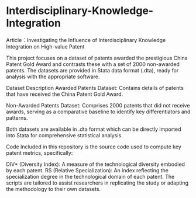 # Interdisciplinary-Knowledge-Integration
Article：Investigating the Influence of Interdisciplinary Knowledge Integration on High-value Patent

This project focuses on a dataset of patents awarded the prestigious China Patent Gold Award and contrasts these with a set of 2000 non-awarded patents. The datasets are provided in Stata data format (.dta), ready for analysis with the appropriate software.

Dataset Description
Awarded Patents Dataset: Contains details of patents that have received the China Patent Gold Award.

Non-Awarded Patents Dataset: Comprises 2000 patents that did not receive awards, serving as a comparative baseline to identify key differentiators and patterns.

Both datasets are available in .dta format which can be directly imported into Stata for comprehensive statistical analysis.

Code
Included in this repository is the source code used to compute key patent metrics, specifically:

DIV* (Diversity Index): A measure of the technological diversity embodied by each patent.
RS (Relative Specialization): An index reflecting the specialization degree in the technological domain of each patent.
The scripts are tailored to assist researchers in replicating the study or adapting the methodology to their own datasets.









